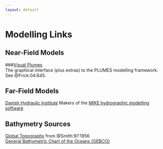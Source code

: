 ```yaml
---
layout: default
---
```


# Modelling Links

## Near-Field Models

###[Visual Plumes][epa]  
The graphical interface (plus extras) to the PLUMES modelling framework.  See @Frick:04:645.

## Far-Field Models

[Danish Hydraulic Institute][dhigroup]
Makers of the [MIKE hydrographic modelling software][dhisoftware]

## Bathymetry Sources
[Global Topography][topex] from @Smith:97:1956   
[General Bathymetric Chart of the Oceans (GEBCO)][gebco]


[gebco]: http://www.gebco.net/data_and_products/gridded_bathymetry_data/
[topex]: http://topex.ucsd.edu/WWW_html/srtm30_plus.html
[dhigroup]: http://www.dhigroup.com/
[dhisoftware]: http://www.dhisoftware.com/
[epa]: http://www.epa.gov/ceampubl/swater/vplume/index.html
